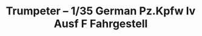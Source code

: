 ---
layout: product
title: "Trumpeter – 1/35 German Pz.Kpfw Iv Ausf F Fahrgestell"
price: "6200" 
desc: "N/A"
img_path: "/assets/img/TRU00363.jpg"
brand: "N/A"
available: false
special_offer: false
new: false
soon: false
cat: "010000"
subcat: "013400"
subsubcat: "0N/A"
sifra: "TRU00363"
popular: true
---